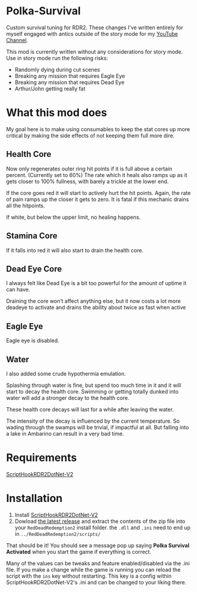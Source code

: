 # Polka-Survival
Custom survival tuning for RDR2. These changes I've written entirely for myself engaged with antics outside of the story mode for my [YouTube Channel](https://www.youtube.com/@PolkaCowboy). 

This mod is currently written without any considerations for story mode. Use in story mode run the following risks:
- Randomly dying during cut scenes
- Breaking any mission that requires Eagle Eye
- Breaking any mission that requires Dead Eye
- Arthur/John getting really fat

# What this mod does

My goal here is to make using consumables to keep the stat cores up more critical by making the side effects of not keeping them full more dire.

## Health Core

Now only regenerates outer ring hit points if it is full above a certain percent. (Currently set to 60%) The rate which it heals also ramps up as it gets closer to 100% fullness, with barely a trickle at the lower end.

If the core goes red it will start to actively hurt the hit points. Again, the rate of pain ramps up the closer it gets to zero. It is fatal if this mechanic drains all the hitpoints.

If white, but below the upper limit, no healing happens.

## Stamina Core

If it falls into red it will also start to drain the health core. 
 
## Dead Eye Core

I always felt like Dead Eye is a bit too powerful for the amount of uptime it can have.

Draining the core won’t affect anything else, but it now costs a lot more deadeye to activate and drains the ability about twice as fast when active

## Eagle Eye

Eagle eye is disabled. 

## Water

I also added some crude hypothermia emulation.

Splashing through water is fine, but spend too much time in it and it will start to decay the health core. Swimming or getting totally dunked into water will add a stronger decay to the health core.

These health core decays will last for a while after leaving the water.

The intensity of the decay is influenced by the current temperature. So wading through the swamps will be trivial, if impactful at all. But falling into a lake in Ambarino can result in a very bad time.

# Requirements
[ScriptHookRDR2DotNet-V2](https://github.com/Halen84/ScriptHookRDR2DotNet-V2)

# Installation

1. Install [ScriptHookRDR2DotNet-V2](https://github.com/Halen84/ScriptHookRDR2DotNet-V2)
2. Dowload [the latest release](https://github.com/PolkaCowboy/Polka-Survival/releases) and extract the contents of the zip file into your `RedDeadRedemption2` install folder. the `.dll` and `.ini` need to end up in `../RedDeadRedemption2/scripts/`

That should be it! You should see a message pop up saying **Polka Survival Activated** when you start the game if everything is correct. 

Many of the values can be tweaks and feature enabled/disabled via the .ini file. If you make a change while the game is running you can reload the script with the `ins` key without restarting. This key is a config within ScriptHookRDR2DotNet-V2's .ini and can be changed to your liking there.

